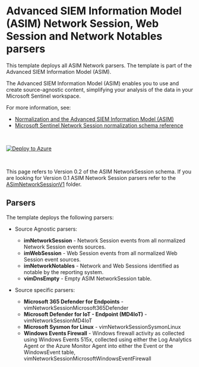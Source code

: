# Advanced SIEM Information Model (ASIM) Network Session, Web Session and Network Notables parsers 

This template deploys all ASIM Network parsers. The template is part of the Advanced SIEM Information Model (ASIM).

The Advanced SIEM Information Model (ASIM) enables you to use and create source-agnostic content, simplifying your analysis of the data in your Microsoft Sentinel workspace.

For more information, see:

- [Normalization and the Advanced SIEM Information Model (ASIM)](https://aka.ms/AzSentinelNormalization)
- [Microsoft Sentinel Network Session normalization schema reference](https://aka.ms/AzSentinelNetworkSessionDoc)

<br>

[![Deploy to Azure](https://aka.ms/deploytoazurebutton)](https://aka.ms/AzSentinelNetworkSessionARM)

<br>

This page refers to Version 0.2 of the ASIM NetworkSession schema. If you are looking for Version 0.1 ASIM Network Session parsers refer to the [ASimNetworkSessionV1](https://github.com/Azure/Azure-Sentinel/tree/master/Parsers/ASimNetworkSession/ASimNetworkSessionV1) folder.

## Parsers

The template deploys the following parsers:

- Source Agnostic parsers:
  - **imNetworkSession** - Network Session events from all normalized Network Session events sources.
  - **imWebSession** - Web Session events from all normalized Web Session event sources.
  - **imNetworkNotables** - Network and Web Sessions identified as notable by the reporting system.
  - **vimDnsEmpty** - Empty ASIM NetworkSession table.

- Source specific parsers:
  - **Microsoft 365 Defender for Endpoints** - vimNetworkSessionMicrosoft365Defender
  - **Microsoft Defender for IoT - Endpoint (MD4IoT)** - vimNetworkSessionMD4IoT
  - **Microsoft Sysmon for Linux** - vimNetworkSessionSysmonLinux
  - **Windows Events Firewall** - Windows firewall activity as collected using Windows Events 515x, collected using either the Log Analytics Agent or the Azure Monitor Agent into either the Event or the WindowsEvent table, vimNetworkSessionMicrosoftWindowsEventFirewall 
